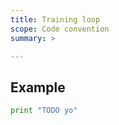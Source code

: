 ```yaml
---
title: Training loop
scope: Code convention
summary: >

---
```


## Example

``` python
print "TODO yo"
```

